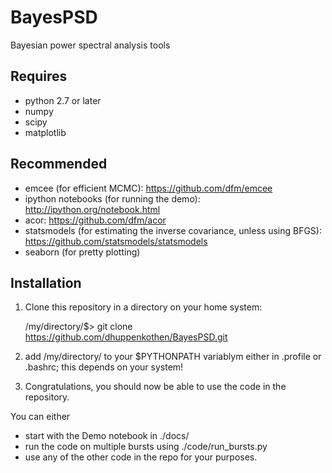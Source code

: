 BayesPSD
========

Bayesian power spectral analysis tools

Requires
---------

- python 2.7 or later
- numpy
- scipy
- matplotlib

Recommended
-----------
- emcee (for efficient MCMC): https://github.com/dfm/emcee
- ipython notebooks (for running the demo): http://ipython.org/notebook.html
- acor: https://github.com/dfm/acor 
- statsmodels (for estimating the inverse covariance, unless using BFGS): https://github.com/statsmodels/statsmodels
- seaborn (for pretty plotting)


Installation
------------

1. Clone this repository in a directory on your home system:
 
    /my/directory/$> git clone https://github.com/dhuppenkothen/BayesPSD.git
 
2. add /my/directory/ to your $PYTHONPATH variablym either in .profile or .bashrc; 
   this depends on your system! 
 
3. Congratulations, you should now be able to use the code in the repository.

You can either
* start with the Demo notebook in ./docs/ 
* run the code on multiple bursts using ./code/run_bursts.py  
* use any of the other code in the repo for your purposes.




  



